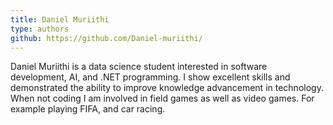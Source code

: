 ```yaml
---
title: Daniel Muriithi
type: authors
github: https://github.com/Daniel-muriithi/
---
```

Daniel Muriithi is a data science student interested in software development, AI, and .NET programming. I show excellent skills and demonstrated the ability to improve knowledge advancement in technology. When not coding I am involved in field games as well as video games. For example playing FIFA, and car racing.
